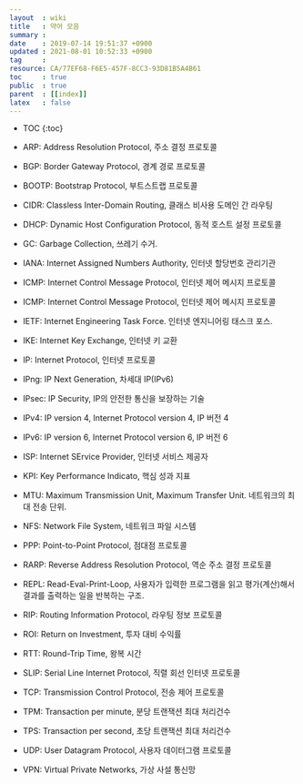 ```yaml
---
layout  : wiki
title   : 약어 모음
summary : 
date    : 2019-07-14 19:51:37 +0900
updated : 2021-08-01 10:52:33 +0900
tag     : 
resource: CA/77EF68-F6E5-457F-8CC3-93D81B5A4B61
toc     : true
public  : true
parent  : [[index]]
latex   : false
---
```

* TOC
{:toc}

* ARP: Address Resolution Protocol, 주소 결정 프로토콜
* BGP: Border Gateway Protocol, 경계 경로 프로토콜
* BOOTP: Bootstrap Protocol, 부트스트랩 프로토콜
* CIDR: Classless Inter-Domain Routing, 클래스 비사용 도메인 간 라우팅
* DHCP: Dynamic Host Configuration Protocol, 동적 호스트 설정 프로토콜
* GC: Garbage Collection, 쓰레기 수거.
* IANA: Internet Assigned Numbers Authority, 인터넷 할당번호 관리기관
* ICMP: Internet Control Message Protocol, 인터넷 제어 메시지 프로토콜
* ICMP: Internet Control Message Protocol, 인터넷 제어 메시지 프로토콜
* IETF: Internet Engineering Task Force. 인터넷 엔지니어링 태스크 포스.
* IKE: Internet Key Exchange, 인터넷 키 교환
* IP: Internet Protocol, 인터넷 프로토콜
* IPng: IP Next Generation, 차세대 IP(IPv6)
* IPsec: IP Security, IP의 안전한 통신을 보장하는 기술
* IPv4: IP version 4, Internet Protocol version 4, IP 버전 4
* IPv6: IP version 6, Internet Protocol version 6, IP 버전 6
* ISP: Internet SErvice Provider, 인터넷 서비스 제공자
* KPI: Key Performance Indicato, 핵심 성과 지표
* MTU: Maximum Transmission Unit, Maximum Transfer Unit. 네트워크의 최대 전송 단위.
* NFS: Network File System, 네트워크 파일 시스템
* PPP: Point-to-Point Protocol, 점대점 프로토콜
* RARP: Reverse Address Resolution Protocol, 역순 주소 결정 프로토콜
* REPL: Read-Eval-Print-Loop, 사용자가 입력한 프로그램을 읽고 평가(계산)해서 결과를 출력하는 일을 반복하는 구조.
* RIP: Routing Information Protocol, 라우팅 정보 프로토콜
* ROI: Return on Investment, 투자 대비 수익률
* RTT: Round-Trip Time, 왕복 시간
* SLIP: Serial Line Internet Protocol, 직렬 회선 인터넷 프로토콜
* TCP: Transmission Control Protocol, 전송 제어 프로토콜
* TPM: Transaction per minute, 분당 트랜잭션 최대 처리건수
* TPS: Transaction per second, 초당 트랜잭션 최대 처리건수
* UDP: User Datagram Protocol, 사용자 데이터그램 프로토콜
* VPN: Virtual Private Networks, 가상 사설 통신망
